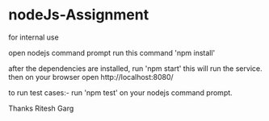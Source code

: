 # nodeJs-Assignment
for internal use

open nodejs command prompt
run this command 'npm install'

after the dependencies are installed, run 'npm start'
this will run the service.
then on your browser open http://localhost:8080/


to run test cases:- 
run 'npm test' on your nodejs command prompt.

Thanks
Ritesh Garg
